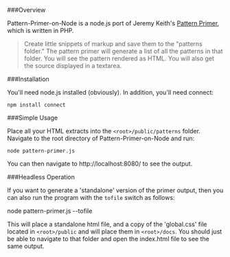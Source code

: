 ###Overview

Pattern-Primer-on-Node is a node.js port of Jeremy Keith's [Pattern Primer](https://github.com/adactio/Pattern-Primer), which is written in PHP.

>Create little snippets of markup and save them to the "patterns folder." The pattern primer will generate a list of all the patterns in that folder. You will see the pattern rendered as HTML. You will also get the source displayed in a textarea.

###Installation

You'll need node.js installed (obviously). In addition, you'll need connect:

    npm install connect
		
###Simple Usage

Place all your HTML extracts into the `<root>/public/patterns` folder. Navigate to the root directory of Pattern-Primer-on-Node and run: 
	
    node pattern-primer.js
	
You can then navigate to http://localhost:8080/ to see the output.

###Headless Operation

If you want to generate a 'standalone' version of the primer output, then you can also run the program with the `tofile` switch as follows:

   node pattern-primer.js --tofile
   
This will place a standalone html file, and a copy of the 'global.css' file located in `<root>/public` and will place them in `<root>/docs`. You should just be able to navigate to that folder and open the index.html file to see the same output.